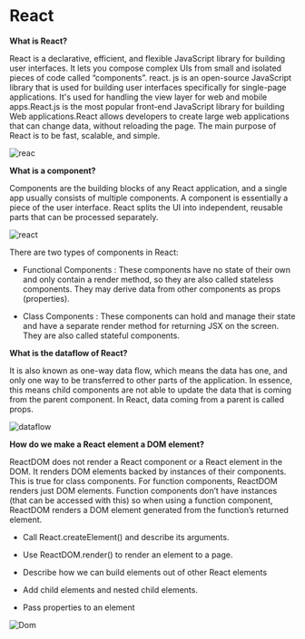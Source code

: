 # React


**What is React?**

React is a declarative, efficient, and flexible JavaScript library for building user interfaces. It lets you compose complex UIs from small and isolated pieces of code called “components”. react. js is an open-source JavaScript library that is used for building user interfaces specifically for single-page applications. It's used for handling the view layer for web and mobile apps.React.js is the most popular front-end JavaScript library for building Web applications.React allows developers to create large web applications that can change data, without reloading the page. The main purpose of React is to be fast, scalable, and simple.

![reac](https://csharpcorner-mindcrackerinc.netdna-ssl.com/article/what-and-why-reactjs/Images/image005.jpg)

**What is a component?**

Components are the building blocks of any React application, and a single app usually consists of multiple components. A component is essentially a piece of the user interface. React splits the UI into independent, reusable parts that can be processed separately.


![react](https://www.simplilearn.com/ice9/free_resources_article_thumb/model-view.JPG)

There are two types of components in React:

* Functional Components :  These components have no state of their own and only contain a render method, so they are also called stateless components. They may derive data from other components as props (properties).

* Class Components : These components can hold and manage their state and have a separate render method for returning JSX on the screen. They are also called stateful components.


**What is the dataflow of React?**


It is also known as one-way data flow, which means the data has one, and only one way to be transferred to other parts of the application. In essence, this means child components are not able to update the data that is coming from the parent component. In React, data coming from a parent is called props.

![dataflow](https://csharpcorner-mindcrackerinc.netdna-ssl.com/article/what-and-why-reactjs/Images/image004.jpg)


**How do we make a React element a DOM element?**

ReactDOM does not render a React component or a React element in the DOM. It renders DOM elements backed by instances of their components. This is true for class components. For function components, ReactDOM renders just DOM elements. Function components don’t have instances (that can be accessed with this) so when using a function component, ReactDOM renders a DOM element generated from the function’s returned element.

* Call React.createElement() and describe its arguments.

* Use ReactDOM.render() to render an element to a page.

* Describe how we can build elements out of other React elements

* Add child elements and nested child elements.

* Pass properties to an element


![Dom](https://cdn-media-1.freecodecamp.org/images/1*mXjNHOx9bbQ5D4sSUAX2Lg.png)
